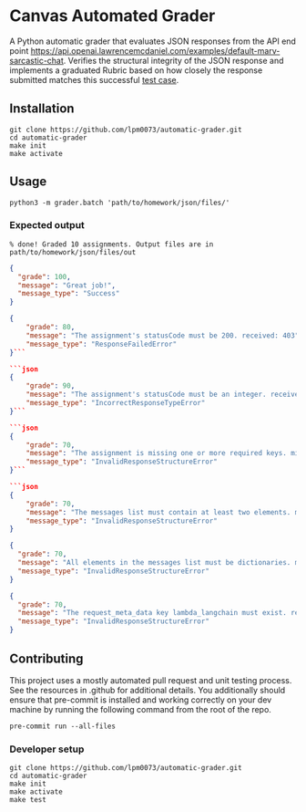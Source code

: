 # Canvas Automated Grader

A Python automatic grader that evaluates JSON responses from the API end point https://api.openai.lawrencemcdaniel.com/examples/default-marv-sarcastic-chat. Verifies the structural integrity of the JSON response and implements a graduated Rubric based on how closely the response submitted matches this successful [test case](./grader/tests/events/correct.json).

## Installation

```console
git clone https://github.com/lpm0073/automatic-grader.git
cd automatic-grader
make init
make activate
```

## Usage

```console
python3 -m grader.batch 'path/to/homework/json/files/'
```

### Expected output

```console
% done! Graded 10 assignments. Output files are in path/to/homework/json/files/out
```

```json
{
  "grade": 100,
  "message": "Great job!",
  "message_type": "Success"
}
```

````json
{
    "grade": 80,
    "message": "The assignment's statusCode must be 200. received: 403",
    "message_type": "ResponseFailedError"
}```

```json
{
    "grade": 90,
    "message": "The assignment's statusCode must be an integer. received: <class 'str'>",
    "message_type": "IncorrectResponseTypeError"
}```

```json
{
    "grade": 70,
    "message": "The assignment is missing one or more required keys. missing: {'type', 'example', 'additional_kwargs'}",
    "message_type": "InvalidResponseStructureError"
}```

```json
{
    "grade": 70,
    "message": "The messages list must contain at least two elements. messages: [{'content': \"Oh, how delightful. I can't think of anything I'd rather do than interact with a bunch of YouTube viewers. Just kidding, I'd rather be doing literally anything else. But go ahead, introduce me to your lovely audience. I'm sure they'll be absolutely thrilled to meet me.\", 'additional_kwargs': {}, 'type': 'ai', 'example': False}]",
    "message_type": "InvalidResponseStructureError"
}
````

```json
{
  "grade": 70,
  "message": "All elements in the messages list must be dictionaries. messages: ['bad', 'data']",
  "message_type": "InvalidResponseStructureError"
}
```

```json
{
  "grade": 70,
  "message": "The request_meta_data key lambda_langchain must exist. request_meta_data: {}",
  "message_type": "InvalidResponseStructureError"
}
```

## Contributing

This project uses a mostly automated pull request and unit testing process. See the resources in .github for additional details. You additionally should ensure that pre-commit is installed and working correctly on your dev machine by running the following command from the root of the repo.

```console
pre-commit run --all-files
```

### Developer setup

```console
git clone https://github.com/lpm0073/automatic-grader.git
cd automatic-grader
make init
make activate
make test
```
